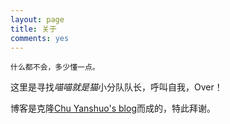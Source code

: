 ```yaml
---
layout: page
title: 关于
comments: yes
---
```


`什么都不会，多少懂一点。`

这里是寻找*喵喵就是猫*小分队队长，呼叫自我，Over！

博客是克隆[Chu Yanshuo's blog](http://yanshuo.name)而成的，特此拜谢。
